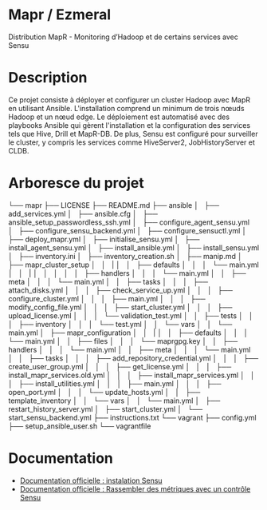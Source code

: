 # Mapr / Ezmeral 
Distribution MapR - Monitoring d’Hadoop et de certains services avec Sensu

# Description

Ce projet consiste à déployer et configurer un cluster Hadoop avec MapR en utilisant Ansible. L'installation comprend un minimum de trois nœuds Hadoop et un nœud edge. Le déploiement est automatisé avec des playbooks Ansible qui gèrent l'installation et la configuration des services tels que Hive, Drill et MapR-DB. De plus, Sensu est configuré pour surveiller le cluster, y compris les services comme HiveServer2, JobHistoryServer et CLDB.

# Arboresce du projet 

└── mapr
    ├── LICENSE
    ├── README.md
    ├── ansible
    │   ├── add_services.yml
    │   ├── ansible.cfg
    │   ├── ansible_setup_passwordless_ssh.yml
    │   ├── configure_agent_sensu.yml
    │   ├── configure_sensu_backend.yml
    │   ├── configure_sensuctl.yml
    │   ├── deploy_mapr.yml
    │   ├── initialise_sensu.yml
    │   ├── install_agent_sensu.yml
    │   ├── install_ansible.yml
    │   ├── install_sensu.yml
    │   ├── inventory.ini
    │   ├── inventory_creation.sh
    │   ├── manip.md
    │   ├── mapr_cluster_setup
    │   │   |
    │   │   ├── defaults
    │   │   │   └── main.yml
    │   │   |
    │   │   │   
    │   │   ├── handlers
    │   │   │   └── main.yml
    │   │   ├── meta
    │   │   │   └── main.yml
    │   │   ├── tasks
    │   │   │   ├── attach_disks.yml
    │   │   │   ├── check_service_up.yml
    │   │   │   ├── configure_cluster.yml
    │   │   │   ├── main.yml
    │   │   │   ├── modify_config_file.yml
    │   │   │   ├── start_cluster.yml
    │   │   │   ├── upload_license.yml
    │   │   │   └── validation_test.yml
    │   │   ├── tests
    │   │   │   ├── inventory
    │   │   │   └── test.yml
    │   │   └── vars
    │   │       └── main.yml
    │   ├── mapr_configuration
    │   │   |
    │   │   ├── defaults
    │   │   │   └── main.yml
    │   │   ├── files
    │   │   │   └── maprgpg.key
    │   │   ├── handlers
    │   │   │   └── main.yml
    │   │   ├── meta
    │   │   │   └── main.yml
    │   │   ├── tasks
    │   │   │   ├── add_repository_credential.yml
    │   │   │   ├── create_user_group.yml
    │   │   │   ├── get_license.yml
    │   │   │   ├── install_mapr_services.old.yml
    │   │   │   ├── install_mapr_services.yml
    │   │   │   ├── install_utilities.yml
    │   │   │   ├── main.yml
    │   │   │   ├── open_port.yml
    │   │   │   └── update_hosts.yml
    │   │   ├── template_inventory
    │   │   └── vars
    │   │       └── main.yml
    │   ├── restart_history_server.yml
    │   ├── start_cluster.yml
    │   └── start_sensu_backend.yml
    ├── instructions.txt
    └── vagrant
        ├── config.yml
        ├── setup_ansible_user.sh
        └── vagrantfile

# Documentation
<ul>
<li><a href="https://docs.sensu.io/sensu-go/latest/operations/deploy-sensu/install-sensu/">Documentation officielle : instalation Sensu</a></li>
<li><a href="https://docs.sensu.io/sensu-go/latest/observability-pipeline/observe-process/populate-metrics-influxdb/">Documentation officielle : Rassembler des métriques avec un contrôle Sensu</a></li>
